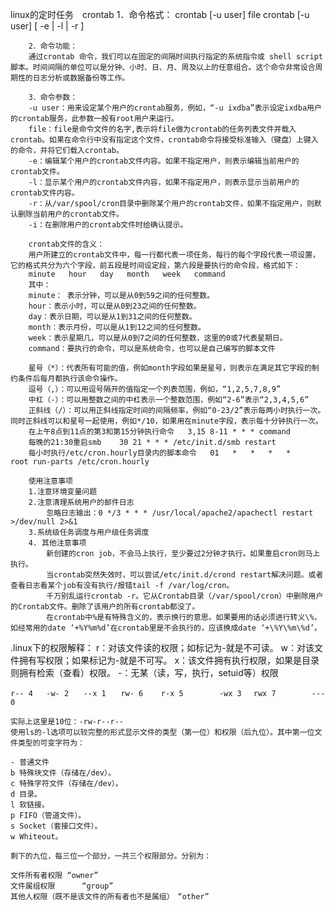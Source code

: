 linux的定时任务　crontab
        1．命令格式：
        crontab [-u user] file
        crontab [-u user] [ -e | -l | -r ]

        2．命令功能：
        通过crontab 命令，我们可以在固定的间隔时间执行指定的系统指令或 shell script脚本。时间间隔的单位可以是分钟、小时、日、月、周及以上的任意组合。这个命令非常设合周期性的日志分析或数据备份等工作。

        3．命令参数：
        -u user：用来设定某个用户的crontab服务，例如，“-u ixdba”表示设定ixdba用户的crontab服务，此参数一般有root用户来运行。
        file：file是命令文件的名字,表示将file做为crontab的任务列表文件并载入crontab。如果在命令行中没有指定这个文件，crontab命令将接受标准输入（键盘）上键入的命令，并将它们载入crontab。
        -e：编辑某个用户的crontab文件内容。如果不指定用户，则表示编辑当前用户的crontab文件。
        -l：显示某个用户的crontab文件内容，如果不指定用户，则表示显示当前用户的crontab文件内容。
        -r：从/var/spool/cron目录中删除某个用户的crontab文件，如果不指定用户，则默认删除当前用户的crontab文件。
        -i：在删除用户的crontab文件时给确认提示。

        crontab文件的含义：
        用户所建立的crontab文件中，每一行都代表一项任务，每行的每个字段代表一项设置，它的格式共分为六个字段，前五段是时间设定段，第六段是要执行的命令段，格式如下：
        minute   hour   day   month   week   command
        其中：
        minute： 表示分钟，可以是从0到59之间的任何整数。
        hour：表示小时，可以是从0到23之间的任何整数。
        day：表示日期，可以是从1到31之间的任何整数。
        month：表示月份，可以是从1到12之间的任何整数。
        week：表示星期几，可以是从0到7之间的任何整数，这里的0或7代表星期日。
        command：要执行的命令，可以是系统命令，也可以是自己编写的脚本文件

        星号（*）：代表所有可能的值，例如month字段如果是星号，则表示在满足其它字段的制约条件后每月都执行该命令操作。
        逗号（,）：可以用逗号隔开的值指定一个列表范围，例如，“1,2,5,7,8,9”
        中杠（-）：可以用整数之间的中杠表示一个整数范围，例如“2-6”表示“2,3,4,5,6”
        正斜线（/）：可以用正斜线指定时间的间隔频率，例如“0-23/2”表示每两小时执行一次。同时正斜线可以和星号一起使用，例如*/10，如果用在minute字段，表示每十分钟执行一次。
        在上午8点到11点的第3和第15分钟执行命令   3,15 8-11 * * * command
        每晚的21:30重启smb    30 21 * * * /etc/init.d/smb restart    
        每小时执行/etc/cron.hourly目录内的脚本命令   01   *   *   *   *     root run-parts /etc/cron.hourly

        使用注意事项
        1.注意环境变量问题
        2.注意清理系统用户的邮件日志
            忽略日志输出：0 */3 * * * /usr/local/apache2/apachectl restart >/dev/null 2>&1
        3.系统级任务调度与用户级任务调度
        4. 其他注意事项
            新创建的cron job，不会马上执行，至少要过2分钟才执行。如果重启cron则马上执行。
            当crontab突然失效时，可以尝试/etc/init.d/crond restart解决问题。或者查看日志看某个job有没有执行/报错tail -f /var/log/cron。
            千万别乱运行crontab -r。它从Crontab目录（/var/spool/cron）中删除用户的Crontab文件。删除了该用户的所有crontab都没了。
            在crontab中%是有特殊含义的，表示换行的意思。如果要用的话必须进行转义\%，如经常用的date ‘+%Y%m%d’在crontab里是不会执行的，应该换成date ‘+\%Y\%m\%d’。


.linux下的权限解释：
    r：对该文件读的权限；如标记为-就是不可读。
    w：对该文件拥有写权限；如果标记为-就是不可写。
    x：该文件拥有执行权限，如果是目录则拥有检索（查看）权限。
    -：无某（读，写，执行，setuid等）权限

    r-- 4   -w- 2　　--x 1　　rw- 6    r-x 5        -wx 3　 rwx 7        --- 0
    
    实际上这里是10位：-rw-r--r--
    使用ls的-l选项可以较完整的形式显示文件的类型（第一位）和权限（后九位）。其中第一位文件类型的可变字符为：

    - 普通文件
    b 特殊块文件（存储在/dev）。
    c 特殊字符文件（存储在/dev）。
    d 目录。
    l 软链接。
    p FIFO（管道文件）。
    s Socket（套接口文件）。
    w Whiteout。　

    剩下的九位，每三位一个部分，一共三个权限部分。分别为：

    文件所有者权限 “owner”
    文件属组权限      “group”
    其他人权限（既不是该文件的所有者也不是属组）　“other”